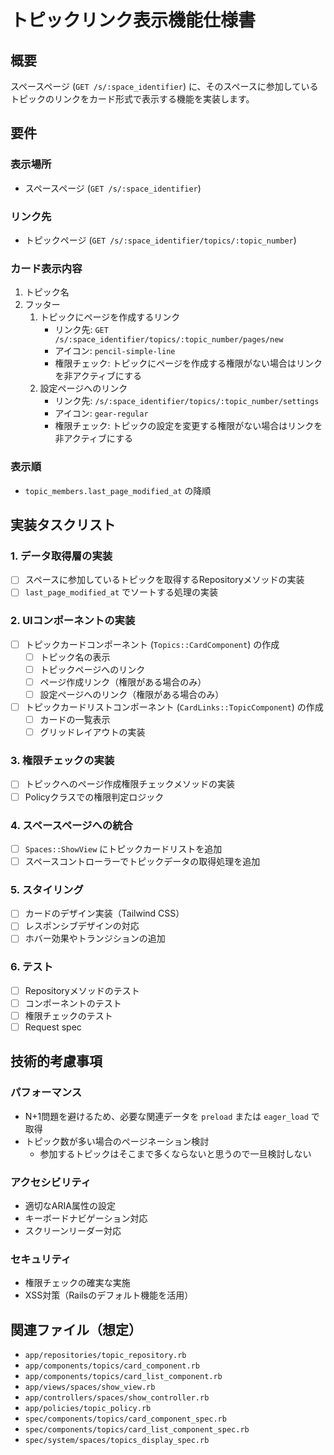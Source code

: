 # トピックリンク表示機能仕様書

## 概要

スペースページ (`GET /s/:space_identifier`) に、そのスペースに参加しているトピックのリンクをカード形式で表示する機能を実装します。

## 要件

### 表示場所
- スペースページ (`GET /s/:space_identifier`)

### リンク先
- トピックページ (`GET /s/:space_identifier/topics/:topic_number`)

### カード表示内容
1. トピック名
2. フッター
   1. トピックにページを作成するリンク
      - リンク先: `GET /s/:space_identifier/topics/:topic_number/pages/new`
      - アイコン: `pencil-simple-line`
      - 権限チェック: トピックにページを作成する権限がない場合はリンクを非アクティブにする
   2. 設定ページへのリンク
      - リンク先: `/s/:space_identifier/topics/:topic_number/settings`
      - アイコン: `gear-regular`
      - 権限チェック: トピックの設定を変更する権限がない場合はリンクを非アクティブにする

### 表示順
- `topic_members.last_page_modified_at` の降順

## 実装タスクリスト

### 1. データ取得層の実装
- [ ] スペースに参加しているトピックを取得するRepositoryメソッドの実装
- [ ] `last_page_modified_at` でソートする処理の実装

### 2. UIコンポーネントの実装
- [ ] トピックカードコンポーネント (`Topics::CardComponent`) の作成
  - [ ] トピック名の表示
  - [ ] トピックページへのリンク
  - [ ] ページ作成リンク（権限がある場合のみ）
  - [ ] 設定ページへのリンク（権限がある場合のみ）
- [ ] トピックカードリストコンポーネント (`CardLinks::TopicComponent`) の作成
  - [ ] カードの一覧表示
  - [ ] グリッドレイアウトの実装

### 3. 権限チェックの実装
- [ ] トピックへのページ作成権限チェックメソッドの実装
- [ ] Policyクラスでの権限判定ロジック

### 4. スペースページへの統合
- [ ] `Spaces::ShowView` にトピックカードリストを追加
- [ ] スペースコントローラーでトピックデータの取得処理を追加

### 5. スタイリング
- [ ] カードのデザイン実装（Tailwind CSS）
- [ ] レスポンシブデザインの対応
- [ ] ホバー効果やトランジションの追加

### 6. テスト
- [ ] Repositoryメソッドのテスト
- [ ] コンポーネントのテスト
- [ ] 権限チェックのテスト
- [ ] Request spec

## 技術的考慮事項

### パフォーマンス
- N+1問題を避けるため、必要な関連データを `preload` または `eager_load` で取得
- トピック数が多い場合のページネーション検討
  - 参加するトピックはそこまで多くならないと思うので一旦検討しない

### アクセシビリティ
- 適切なARIA属性の設定
- キーボードナビゲーション対応
- スクリーンリーダー対応

### セキュリティ
- 権限チェックの確実な実施
- XSS対策（Railsのデフォルト機能を活用）

## 関連ファイル（想定）

- `app/repositories/topic_repository.rb`
- `app/components/topics/card_component.rb`
- `app/components/topics/card_list_component.rb`
- `app/views/spaces/show_view.rb`
- `app/controllers/spaces/show_controller.rb`
- `app/policies/topic_policy.rb`
- `spec/components/topics/card_component_spec.rb`
- `spec/components/topics/card_list_component_spec.rb`
- `spec/system/spaces/topics_display_spec.rb`
